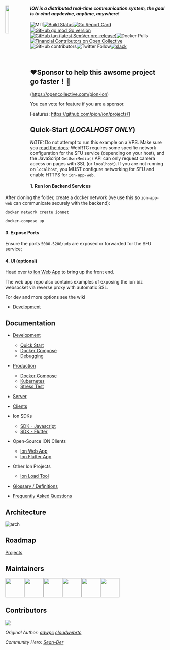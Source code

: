 
<div align=left><a href="https://github.com/pion/ion/wiki">
    <img src="https://github.com/pion/ion/raw/master/docs/imgs/ion.png" width = 15% align = "left">
</a>

#### *ION is a distributed real-time communication system, the goal is to chat anydevice, anytime, anywhere!*

![MIT](https://img.shields.io/badge/License-MIT-yellow.svg)[![Build Status](https://travis-ci.com/pion/ion.svg?branch=master)](https://travis-ci.com/pion/ion)[![Go Report Card](https://goreportcard.com/badge/github.com/pion/ion)![GitHub go.mod Go version](https://img.shields.io/github/go-mod/go-version/pion/ion)![GitHub tag (latest SemVer pre-release)](https://img.shields.io/github/v/tag/pion/ion?include_prereleases)](https://goreportcard.com/report/github.com/pion/ion)![Docker Pulls](https://img.shields.io/docker/pulls/pionwebrtc/ion-biz?style=plastic)[![Financial Contributors on Open Collective](https://opencollective.com/pion-ion/all/badge.svg?label=financial+contributors)](https://opencollective.com/pion-ion) ![GitHub contributors](https://img.shields.io/github/contributors-anon/pion/ion)![Twitter Follow](https://img.shields.io/twitter/follow/_PION?style=social)[![slack](https://img.shields.io/badge/join-us%20on%20slack-gray.svg?longCache=true&logo=slack&colorB=brightgreen)](https://pion.ly/slack)

<br />

## ❤️Sponsor to help this awsome project go faster！🚀
(https://opencollective.com/pion-ion)

You can vote for feature if you are a sponsor.

Features: https://github.com/pion/ion/projects/1

## Quick-Start (*LOCALHOST ONLY*)

*NOTE:* Do not attempt to run this example on a VPS. Make sure you [read the docs](docs/production); WebRTC requires some specific network configuration for the SFU service (depending on your host), and the JavaScript `GetUserMedia()` API can only request camera access on pages with SSL (or `localhost`). If you are not running on `localhost`, you MUST configure networking for SFU and enable HTTPS for `ion-app-web`.


#### 1. Run Ion Backend Services
After cloning the folder, create a docker network (we use this so `ion-app-web` can communicate securely with the backend):
```
docker network create ionnet

docker-compose up
```

#### 3. Expose Ports

Ensure the ports `5000-5200/udp` are exposed or forwarded for the SFU service; 


#### 4. UI (optional)

Head over to [Ion Web App](https://github.com/pion/ion-app-web) to bring up the front end.

The web app repo also contains examples of exposing the ion biz websocket via reverse proxy with automatic SSL.

For dev and more options see the wiki

* [Development](https://github.com/pion/ion/tree/master/docs)



## Documentation
+ [Development](docs/dev/)
    + [Quick Start](docs/dev/quick_start.md)
    + [Docker Compose](docs/dev/docker.md)
    + [Debugging](docs/dev/debugging.md)
+ [Production](docs/production/)
    + [Docker Compose](docs/production/README.md)
    + [Kubernetes](kube/README.md)
    + [Stress Test](docs/production/stress_test.md)
+ [Server](docs/server_features.md)
+ [Clients](docs/client_features.md)
+ Ion SDKs
    + [SDK - Javascript](https://github.com/pion/ion-sdk-js)
    + [SDK - Flutter](https://github.com/pion/ion-sdk-flutter)
+ Open-Source ION Clients
    + [Ion Web App](https://github.com/pion/ion-app-web)
    + [Ion Flutter App](https://github.com/pion/ion-app-flutter)
+ Other Ion Projects
    + [Ion Load Tool](https://github.com/pion/ion-load-tool)


+ [Glossary / Definitions](docs/glossary.md)
+ [Frequently Asked Questions](docs/faq.md)

## Architecture
![arch](https://github.com/pion/ion/raw/master/docs/imgs/arch.png)

## Roadmap

[Projects](https://github.com/pion/ion/projects/1)

## Maintainers

<a href="https://github.com/adwpc"><img width="60" height="60" src="https://github.com/adwpc.png?size=500"/></a><a href="https://github.com/cloudwebrtc"><img width="60" height="60" src="https://github.com/cloudwebrtc.png?size=500"/></a><a href="https://github.com/kangshaojun"><img width="60" height="60" src="https://github.com/kangshaojun.png?size=500"/></a><a href="https://github.com/tarrencev"><img width="60" height="60" src="https://github.com/tarrencev.png?size=500"/></a><a href="https://github.com/jbrady42"><img width="60" height="60" src="https://github.com/jbrady42.png?size=500"/></a><a href="https://github.com/leewardbound"><img width="60" height="60" src="https://github.com/leewardbound.png?size=500"/></a>

## Contributors

<a href="https://github.com/pion/ion/graphs/contributors"><img src="https://opencollective.com/pion-ion/contributors.svg?width=890&button=false" /></a>

*Original Author: [adwpc](https://github.com/adwpc) [cloudwebrtc](https://github.com/cloudwebrtc)*

*Community Hero: [Sean-Der](https://github.com/Sean-Der)*
